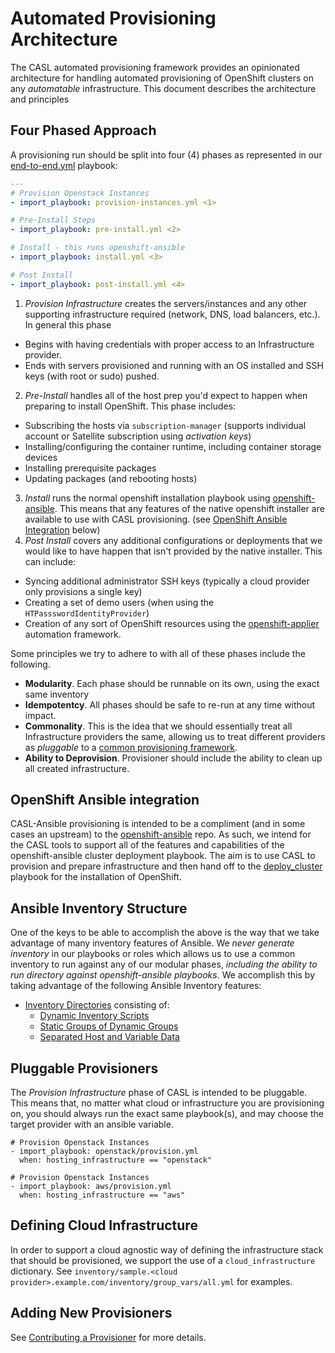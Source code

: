 # Automated Provisioning Architecture

The CASL automated provisioning framework provides an opinionated architecture for handling automated provisioning of OpenShift clusters on any _automatable_ infrastructure. This document describes the architecture and principles

## Four Phased Approach

A provisioning run should be split into four (4) phases as represented in our [end-to-end.yml](/playbooks/openshift/end-to-end.yml) playbook:


```yaml
---
# Provision Openstack Instances
- import_playbook: provision-instances.yml <1>

# Pre-Install Steps
- import_playbook: pre-install.yml <2>

# Install - this runs openshift-ansible
- import_playbook: install.yml <3>

# Post Install
- import_playbook: post-install.yml <4>
```

1. _Provision Infrastructure_ creates the servers/instances and any other supporting infrastructure required (network, DNS, load balancers, etc.). In general this phase
  - Begins with having credentials with proper access to an Infrastructure provider.
  - Ends with servers provisioned and running with an OS installed and SSH keys (with root or sudo) pushed.
2. _Pre-Install_ handles all of the host prep you'd expect to happen when preparing to install OpenShift. This phase includes:
  - Subscribing the hosts via `subscription-manager` (supports individual account or Satellite subscription using _activation keys_)
  - Installing/configuring the container runtime, including container storage devices
  - Installing prerequisite packages
  - Updating packages (and rebooting hosts)
3. _Install_ runs the normal openshift installation playbook using [openshift-ansible](https://github.com/openshift/openshift-ansible.git). This means that any features of the native openshift installer are available to use with CASL provisioning. (see [OpenShift Ansible Integration](#openshift-ansible-integration) below)
4. _Post Install_ covers any additional configurations or deployments that we would like to have happen that isn't provided by the native installer. This can include:
  - Syncing additional administrator SSH keys (typically a cloud provider only provisions a single key)
  - Creating a set of demo users (when using the `HTPassswordIdentityProvider`)
  - Creation of any sort of OpenShift resources using the [openshift-applier](https://github.com/charlbrink/openshift-applier.git) automation framework.

Some principles we try to adhere to with all of these phases include the following.

- **Modularity**. Each phase should be runnable on its own, using the exact same inventory
- **Idempotentcy**. All phases should be safe to re-run at any time without impact.
- **Commonality**. This is the idea that we should essentially treat all Infrastructure providers the same, allowing us to treat different providers as _pluggable_ to a [common provisioning framework](#pluggable-provisioners).
- **Ability to Deprovision**. Provisioner should include the ability to clean up all created infrastructure.

## OpenShift Ansible integration

CASL-Ansible provisioning is intended to be a compliment (and in some cases an upstream) to the [openshift-ansible](https://github.com/openshift/openshift-ansible.git) repo. As such, we intend for the CASL tools to support all of the features and capabilities of the openshift-ansible cluster deployment playbook. The aim is to use CASL to provision and prepare infrastructure and then hand off to the [deploy_cluster](https://github.com/openshift/openshift-ansible/blob/master/playbooks/deploy_cluster.yml) playbook for the installation of OpenShift.

## Ansible Inventory Structure

One of the keys to be able to accomplish the above is the way that we take advantage of many inventory features of Ansible. We _never generate inventory_ in our playbooks or roles which allows us to use a common inventory to run against any of our modular phases, _including the ability to run directory against openshift-ansible playbooks_. We accomplish this by taking advantage of the following Ansible Inventory features:

- [Inventory Directories](http://docs.ansible.com/ansible/latest/intro_dynamic_inventory.html#using-inventory-directories-and-multiple-inventory-sources) consisting of:
  - [Dynamic Inventory Scripts](http://docs.ansible.com/ansible/latest/intro_dynamic_inventory.html#using-inventory-directories-and-multiple-inventory-sources)
  - [Static Groups of Dynamic Groups](http://docs.ansible.com/ansible/latest/intro_dynamic_inventory.html#static-groups-of-dynamic-groups)
  - [Separated Host and Variable Data](http://docs.ansible.com/ansible/latest/intro_inventory.html#splitting-out-host-and-group-specific-data)

## Pluggable Provisioners

The _Provision Infrastructure_ phase of CASL is intended to be pluggable. This means that, no matter what cloud or infrastructure you are provisioning on, you should always run the exact same playbook(s), and may choose the target provider with an ansible variable.

```
# Provision Openstack Instances
- import_playbook: openstack/provision.yml
  when: hosting_infrastructure == "openstack"

# Provision Openstack Instances
- import_playbook: aws/provision.yml
  when: hosting_infrastructure == "aws"
```

## Defining Cloud Infrastructure

In order to support a cloud agnostic way of defining the infrastructure stack that should be provisioned, we support the use of a `cloud_infrastructure` dictionary. See `inventory/sample.<cloud provider>.example.com/inventory/group_vars/all.yml` for examples.

## Adding New Provisioners

See [Contributing a Provisioner](CONTRIBUTE_PROVISIONER.md) for more details.
